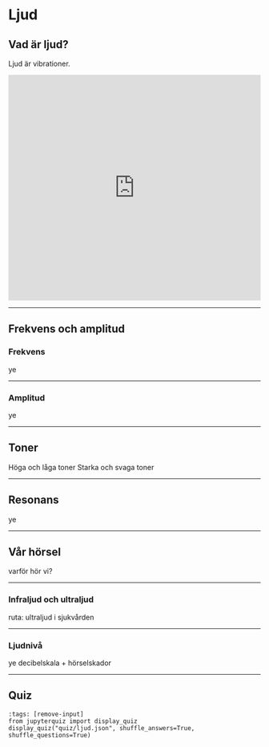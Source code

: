 # Ljud

## Vad är ljud?

Ljud är vibrationer.

<iframe
    width="100%"
    max-width="800"
    height="450"
    src="https://www.youtube.com/embed/Bl5HH31U6v0"
    frameborder="0"
    allow="autoplay; encrypted-media"
    allowfullscreen
>
</iframe>

_____________________________________________

## Frekvens och amplitud

### Frekvens

ye

_____________________________________________

### Amplitud

ye

_____________________________________________

## Toner

Höga och låga toner
Starka och svaga toner

_____________________________________________

## Resonans

ye

_____________________________________________

## Vår hörsel

varför hör vi?

_____________________________________________

### Infraljud och ultraljud

ruta: ultraljud i sjukvården

_____________________________________________

### Ljudnivå

ye
decibelskala + hörselskador

_____________________________________________

## Quiz

```{code-cell} ipython3
:tags: [remove-input]
from jupyterquiz import display_quiz
display_quiz("quiz/ljud.json", shuffle_answers=True, shuffle_questions=True)
```




